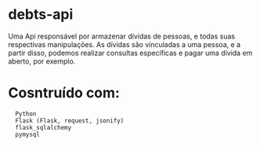 # debts-api

  Uma Api responsável por armazenar dívidas de pessoas, e todas suas respectivas manipulações. As dívidas são vinculadas a uma pessoa,  e a partir disso, podemos realizar consultas específicas e pagar uma dívida em aberto, por exemplo.


# Cosntruído com:
```
  Python
  Flask (Flask, request, jsonify)
  flask_sqlalchemy
  pymysql
  ```


